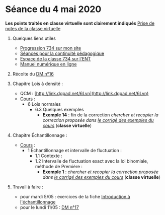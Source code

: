 # Séance du 4 mai 2020

__Les points traités en classe virtuelle sont clairement indiqués__
[Prise de notes de la classe virtuelle](notes/2020-05-04-Note-11-31.pdf)

1. Quelques liens utiles 
   * [Progression 734 sur mon site](http://www.frederic-junier.org/TS2020/Progression/TS_2020.html)
   * [Séances pour la continuité pédagogique](https://frederic-junier.github.io/TS-2019-2020/)
   * [Espace de la classe 734 sur l'ENT](https://le-parc.ent.auvergnerhonealpes.fr/classes/classe-734/mathematiques/)
   * [Manuel numérique en ligne](https://mep-outils.sesamath.net/manuel_numerique/index.php?ouvrage=mstsobl_2016&page_gauche=371)

2. Récolte du [DM n°16](http://frederic-junier.org/TS2020/Cours/TS-DM16-2020-Web.pdf)

3. Chapitre Lois à densité :
   * QCM : [http://link.dgpad.net/6Lvn](http://link.dgpad.net/6Lvn)
   * [Cours](http://frederic-junier.org/TS2020/Cours/TSCoursLoiDensite2019V1-prof-Web.pdf) :
     * 6 Lois normales
        * 6.3 Quelques exemples
           * __Exemple 14__ : fin de la correction _chercher  et recopier  la correction proposée dans [le corrigé des exemples du cours](../LoisDensite/CorrigeExemplesCoursEchantillonnage2019.pdf)_   (__classe virtuelle__)
4. Chapitre Échantillonnage :
   * [Cours](http://frederic-junier.org/TS2020/Cours/TSEchantillonnageCours2019V1-Web.pdf) :
     * 1 Echantillonnage et intervalle de fluctuation :
       * 1.1 Contexte :
       * 1.2 Intervalle de fluctuation exact avec la loi binomiale, méthode de Première :
         * __Exemple 1__ :  _chercher  et recopier  la correction proposée dans [le corrigé des exemples du cours](../Echantillonnage/CorrigeExemplesCoursEchantillonnage2019.pdf)_   (__classe virtuelle__)

5. Travail à faire :
   * pour mardi 5/05 : exercices de la fiche [Introduction à l'échantillonnage](http://frederic-junier.org/TS2020/Cours/TS-ExosEchantillonnage2019-Introduction-Web.pdf)
   * pour le lundi 11/05 : [DM n°17](http://frederic-junier.org/TS2020/Cours/TS-DM17-2020-Web.pdf)
